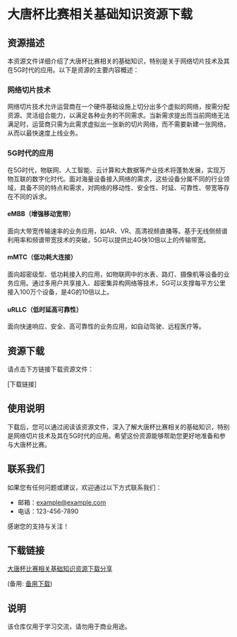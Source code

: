 # 大唐杯比赛相关基础知识资源下载

## 资源描述

本资源文件详细介绍了大唐杯比赛相关的基础知识，特别是关于网络切片技术及其在5G时代的应用。以下是资源的主要内容概述：

### 网络切片技术
网络切片技术允许运营商在一个硬件基础设施上切分出多个虚拟的网络，按需分配资源、灵活组合能力，以满足各种业务的不同需求。当新需求提出而当前网络无法满足时，运营商只需为此需求虚拟出一张新的切片网络，而不需要新建一张网络，从而以最快速度上线业务。

### 5G时代的应用
在5G时代，物联网、人工智能、云计算和大数据等产业技术将蓬勃发展，实现万物互联的数字化时代。面对海量设备接入网络的需求，这些设备分属不同的行业领域，具备不同的特点和需求，对网络的移动性、安全性、时延、可靠性、带宽等存在不同的诉求。

#### eMBB（增强移动宽带）
面向大带宽传输速率的业务应用，如AR、VR、高清视频直播等。基于无线侧频谱利用率和频谱带宽技术的突破，5G可以提供比4G快10倍以上的传输带宽。

#### mMTC（低功耗大连接）
面向超密级型、低功耗接入的应用，如物联网中的水表、路灯、摄像机等设备的业务应用。通过多用户共享接入、超密集异构网络等技术，5G可以支撑每平方公里接入100万个设备，是4G的10倍以上。

#### uRLLC（低时延高可靠性）
面向快速响应、安全、高可靠性的业务应用，如自动驾驶、远程医疗等。

## 资源下载
请点击下方链接下载资源文件：

[下载链接]

## 使用说明
下载后，您可以通过阅读该资源文件，深入了解大唐杯比赛相关的基础知识，特别是网络切片技术及其在5G时代的应用。希望这份资源能够帮助您更好地准备和参与大唐杯比赛。

## 联系我们
如果您有任何问题或建议，欢迎通过以下方式联系我们：

- 邮箱：example@example.com
- 电话：123-456-7890

感谢您的支持与关注！

## 下载链接
[大唐杯比赛相关基础知识资源下载分享](https://pan.quark.cn/s/28ed181f1691) 

(备用: [备用下载](https://pan.baidu.com/s/19XtsVt5VCc8e5N5qz6ch6Q?pwd=1234))

## 说明

该仓库仅用于学习交流，请勿用于商业用途。
